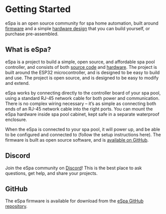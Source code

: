 # Getting Started

eSpa is an open source community for spa home automation, built around [firmware](firmware.html) and a simple [hardware design](hardware.html) that you can build yourself, or purchase pre-assembled.

## What is eSpa?

eSpa is a project to build a simple, open source, and affordable spa pool controller, and consists of both [source code](/firmware) and [hardware](/hardware). The project is built around the ESP32 microcontroller, and is designed to be easy to build and use. The project is open source, and is designed to be easy to modify and extend.

eSpa works by connecting directly to the controller board of your spa pool, using a standard RJ-45 network cable for both power and communication. There is no complex wiring necessary – it’s as simple as connecting both ends of an RJ-45 network cable into the right ports. You can mount the eSpa hardware inside spa pool cabinet, kept safe in a separate waterproof enclosure.

When the eSpa is connected to your spa pool, it will power up, and be able to be configured and connected to (follow the setup instructions here). The firmware is built as open source software, and is [available on GitHub](https://github.com/wayne-love/ESPySpa).

## Discord

Join the eSpa community on [Discord](https://discord.gg/faK8Ag4wHn)! This is the best place to ask questions, get help, and share your projects.

## GitHub

The eSpa firmware is available for download from the [eSpa GitHub repository](https://github.com/wayne-love/ESPySpa).
